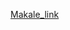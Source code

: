 [Makale_link](Balant-icin-SShttps://blog.gunduzdanismanlik.com/index.php?/archives/23-PostgreSQLde-L-Kullanm.html)
